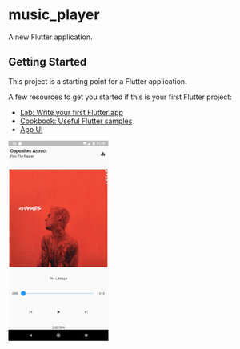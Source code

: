 # music_player

A new Flutter application.

## Getting Started

This project is a starting point for a Flutter application.

A few resources to get you started if this is your first Flutter project:

- [Lab: Write your first Flutter app](https://flutter.dev/docs/get-started/codelab)
- [Cookbook: Useful Flutter samples](https://flutter.dev/docs/cookbook)
- [App UI](https://onumengine.github.io/appScreenshots/nowplayingpage)

<img src="lib/appScreenshots/nowplayingpage.png" alt="NowPlaying page" width="200">

